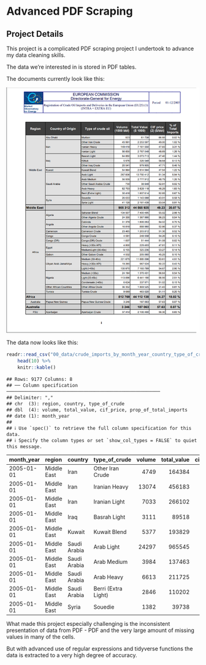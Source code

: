 Advanced PDF Scraping
================

## Project Details

This project is a complicated PDF scraping project I undertook to
advance my data cleaning skills.

The data we’re interested in is stored in PDF tables.

The documents currently look like this:

![](00_images/data_before.png)

The data now looks like this:

``` r
readr::read_csv("00_data/crude_imports_by_month_year_country_type_of_crude.csv") %>% 
    head(10) %>% 
    knitr::kable()
```

    ## Rows: 9177 Columns: 8
    ## ── Column specification ────────────────────────────────────────────────────────
    ## Delimiter: ","
    ## chr  (3): region, country, type_of_crude
    ## dbl  (4): volume, total_value, cif_price, prop_of_total_imports
    ## date (1): month_year
    ## 
    ## ℹ Use `spec()` to retrieve the full column specification for this data.
    ## ℹ Specify the column types or set `show_col_types = FALSE` to quiet this message.

| month_year | region      | country      | type_of_crude       | volume | total_value | cif_price | prop_of_total_imports |
|:-----------|:------------|:-------------|:--------------------|-------:|------------:|----------:|----------------------:|
| 2005-01-01 | Middle East | Iran         | Other Iran Crude    |   4749 |      164384 |     34.62 |                0.0123 |
| 2005-01-01 | Middle East | Iran         | Iranian Heavy       |  13074 |      456183 |     34.89 |                0.0339 |
| 2005-01-01 | Middle East | Iran         | Iranian Light       |   7033 |      266102 |     37.83 |                0.0182 |
| 2005-01-01 | Middle East | Iraq         | Basrah Light        |   3111 |       89518 |     28.77 |                0.0081 |
| 2005-01-01 | Middle East | Kuwait       | Kuwait Blend        |   5377 |      193829 |     36.05 |                0.0139 |
| 2005-01-01 | Middle East | Saudi Arabia | Arab Light          |  24297 |      965545 |     39.74 |                0.0629 |
| 2005-01-01 | Middle East | Saudi Arabia | Arab Medium         |   3984 |      137463 |     34.51 |                0.0103 |
| 2005-01-01 | Middle East | Saudi Arabia | Arab Heavy          |   6613 |      211725 |     32.02 |                0.0171 |
| 2005-01-01 | Middle East | Saudi Arabia | Berri (Extra Light) |   2846 |      110202 |     38.72 |                0.0074 |
| 2005-01-01 | Middle East | Syria        | Souedie             |   1382 |       39738 |     28.76 |                0.0036 |

What made this project especially challenging is the inconsistent
presentation of data from PDF - PDF and the very large amount of missing
values in many of the cells.

But with advanced use of regular expressions and tidyverse functions the
data is extracted to a very high degree of accuracy.
